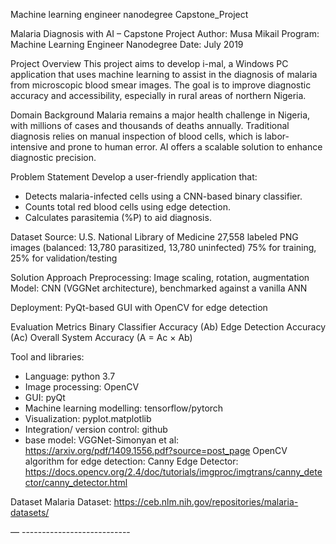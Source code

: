 Machine learning engineer nanodegree Capstone_Project

Malaria Diagnosis with AI – Capstone Project
Author: Musa Mikail
Program: Machine Learning Engineer Nanodegree
Date: July 2019

Project Overview
This project aims to develop i-mal, a Windows PC application that uses machine learning to assist in the diagnosis of malaria from microscopic blood smear images. The goal is to improve diagnostic accuracy and accessibility, especially in rural areas of northern Nigeria.

Domain Background
Malaria remains a major health challenge in Nigeria, with millions of cases and thousands of deaths annually. Traditional diagnosis relies on manual inspection of blood cells, which is labor-intensive and prone to human error. AI offers a scalable solution to enhance diagnostic precision.

Problem Statement
Develop a user-friendly application that:

* Detects malaria-infected cells using a CNN-based binary classifier.
* Counts total red blood cells using edge detection.
* Calculates parasitemia (%P) to aid diagnosis.

Dataset
Source: U.S. National Library of Medicine
27,558 labeled PNG images (balanced: 13,780 parasitized, 13,780 uninfected)
75% for training, 25% for validation/testing

Solution Approach
Preprocessing: Image scaling, rotation, augmentation
Model: CNN (VGGNet architecture), benchmarked against a vanilla ANN

Deployment: PyQt-based GUI with OpenCV for edge detection

Evaluation Metrics
Binary Classifier Accuracy (Ab)
Edge Detection Accuracy (Ac)
Overall System Accuracy (A = Ac × Ab)

Tool and libraries:
- Language: python 3.7
- Image processing: OpenCV
- GUI: pyQt
- Machine learning modelling: tensorflow/pytorch
- Visualization: pyplot.matplotlib
- Integration/ version control: github
- base model: VGGNet-Simonyan et al: https://arxiv.org/pdf/1409.1556.pdf?source=post_page
OpenCV algorithm for edge detection: Canny Edge Detector: https://docs.opencv.org/2.4/doc/tutorials/imgproc/imgtrans/canny_detector/canny_detector.html

Dataset
Malaria Dataset: https://ceb.nlm.nih.gov/repositories/malaria-datasets/

 — ---------------------------

